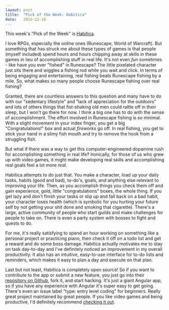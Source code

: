 ```yaml
---
layout: post
title:  "Pick of the Week: Habitica"
date:   2016-12-18
---
```


This week's "Pick of the Week" is [Habitica](https://habitica.com).

I love RPGs, especially the online ones (Runescape, World of Warcraft). But something that has struck me about these types of games is that people (myself included) spend hours and hours chipping away at skills in these games in lieu of accomplishing stuff in real life. It's not even *fun* sometimes - like have you ever "fished" in Runescape? The little pixelated character just sits there and wiggles a fishing rod while you wait and click. In terms of being engaging and entertaining, real fishing beats Runescape fishing by a mile. So, what makes so many people choose Runescape fishing over real fishing?

Granted, there are countless answers to this question and many have to do with our "sedentary lifestyle" and "lack of appreciation for the outdoors" and lots of others things that fist-shaking old men could rattle off in their sleep, but I won't go there for now. I think a big one has to do with the sense of accomplishment. The effort involved in Runescape fishing is *so* minimal. With a slight movement in your index finger, you get a big "Congratulations!" box and actual *fireworks* go off. In real fishing, you get to stick your hand in a slimy fish mouth and try to remove the hook from a struggling fish.

But what if there was a way to get this computer-engineered dopamine rush for accomplishing something in real life? Ironically, for those of us who grew up with video games, it might make developing real skills and accomplishing real goals feel a lot more *real*.

Habitica attempts to do just that. You make a character, load up your daily tasks, habits (good and bad), to-do's, goals, and anything else relevant to improving your life. Then, as you accomplish things you check them off and gain experience, gold, little "congratulations" boxes, the whole thing. If you get lazy and don't finish your tasks or slip up and fall back on a bad habit, your character loses health (which is symbolic for you hurting your future self by not getting your shit done and smoking that cigarette). There's a large, active community of people who start guilds and make challenges for people to take on. There is even a party system with bosses to fight and quests to do.

For me, it's really satisfying to spend an hour working on something like a personal project or practicing piano, then check it off on a todo list and get a reward and do some boss damage. Habitica actually motivates me to stay on task day-to-day and I've definitely noticed an improvement in my overall productivity. It also has an intuitive, easy-to-use interface for to-do lists and reminders, which makes it easy to plan a day and execute on that plan.

Last but not least, Habitica is completely open source! So if you want to contribute to the app or submit a new feature, you just go into their [repository on Github](https://github.com/HabitRPG/habitica), fork it, and start hacking. It's just a giant Angular app, so if you have any experience with Angular it's super easy to get going. There's even an issue label "type: entry level coding" for beginners. Really great project maintained by great people. If you like video games and being productive, I'd definitely recommend [checking it out](https://habitica.com).

